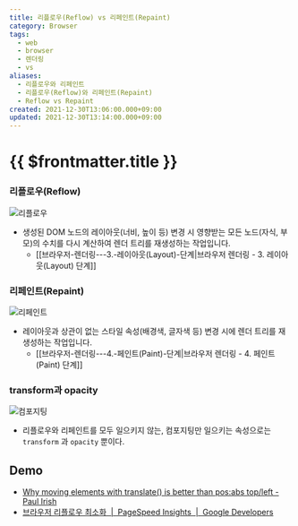 ```yaml
---
title: 리플로우(Reflow) vs 리페인트(Repaint)
category: Browser
tags:
  - web
  - browser
  - 렌더링
  - vs
aliases:
  - 리플로우와 리페인트
  - 리플로우(Reflow)와 리페인트(Repaint)
  - Reflow vs Repaint
created: 2021-12-30T13:06:00.000+09:00
updated: 2021-12-30T13:14:00.000+09:00
---
```


# {{ $frontmatter.title }}

### 리플로우(Reflow)

![리플로우](https://developers.google.com/web/fundamentals/performance/rendering/images/simplify-paint-complexity-and-reduce-paint-areas/frame.jpg)

- 생성된 DOM 노드의 레이아웃(너비, 높이 등) 변경 시 영향받는 모든 노드(자식, 부모)의 수치를 다시 계산하여 렌더 트리를 재생성하는 작업입니다.
  - [[브라우저-렌더링---3.-레이아웃(Layout)-단계|브라우저 렌더링 - 3. 레이아웃(Layout) 단계]]

### 리페인트(Repaint)

![리페인트](https://developers.google.com/web/fundamentals/performance/rendering/images/simplify-paint-complexity-and-reduce-paint-areas/frame-no-layout.jpg)

- 레이아웃과 상관이 없는 스타일 속성(배경색, 글자색 등) 변경 시에 렌더 트리를 재생성하는 작업입니다.
  - [[브라우저-렌더링---4.-페인트(Paint)-단계|브라우저 렌더링 - 4. 페인트(Paint) 단계]]

### transform과 opacity

![컴포지팅](https://developers.google.com/web/fundamentals/performance/rendering/images/stick-to-compositor-only-properties-and-manage-layer-count/frame-no-layout-paint.jpg?hl=ko)

- 리플로우와 리페인트를 모두 일으키지 않는, 컴포지팅만 일으키는 속성으로는 `transform` 과 `opacity` 뿐이다.

## Demo

- [Why moving elements with translate() is better than pos:abs top/left - Paul Irish](https://www.paulirish.com/2012/why-moving-elements-with-translate-is-better-than-posabs-topleft/)
- [브라우저 리플로우 최소화  |  PageSpeed Insights  |  Google Developers](https://developers.google.com/speed/docs/insights/browser-reflow?hl=ko)
